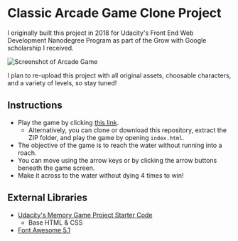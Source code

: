 Classic Arcade Game Clone Project
===============================

I originally built this project in 2018 for Udacity's Front End Web Development Nanodegree Program as part of the Grow with Google scholarship I received.

![Screenshot of Arcade Game](https://i.imgur.com/vdRVfy7.png)

I plan to re-upload this project with all original assets, choosable characters, and a variety of levels, so stay tuned! 

## Instructions

- Play the game by clicking [this link](https://noellekinseydev.github.io/FEND-2018/arcade-game/).
  - Alternatively, you can clone or download this repository, extract the ZIP folder, and play the game by opening ```index.html```.
- The objective of the game is to reach the water without running into a roach. 
- You can move using the arrow keys or by clicking the arrow buttons beneath the game screen.
- Make it across to the water without dying 4 times to win!

## External Libraries

- [Udacity's Memory Game Project Starter Code](https://github.com/udacity/frontend-nanodegree-arcade-game)
  - Base HTML & CSS
- [Font Awesome 5.1](https://fontawesome.com/how-to-use/on-the-web/setup/getting-started?using=web-fonts-with-css)
